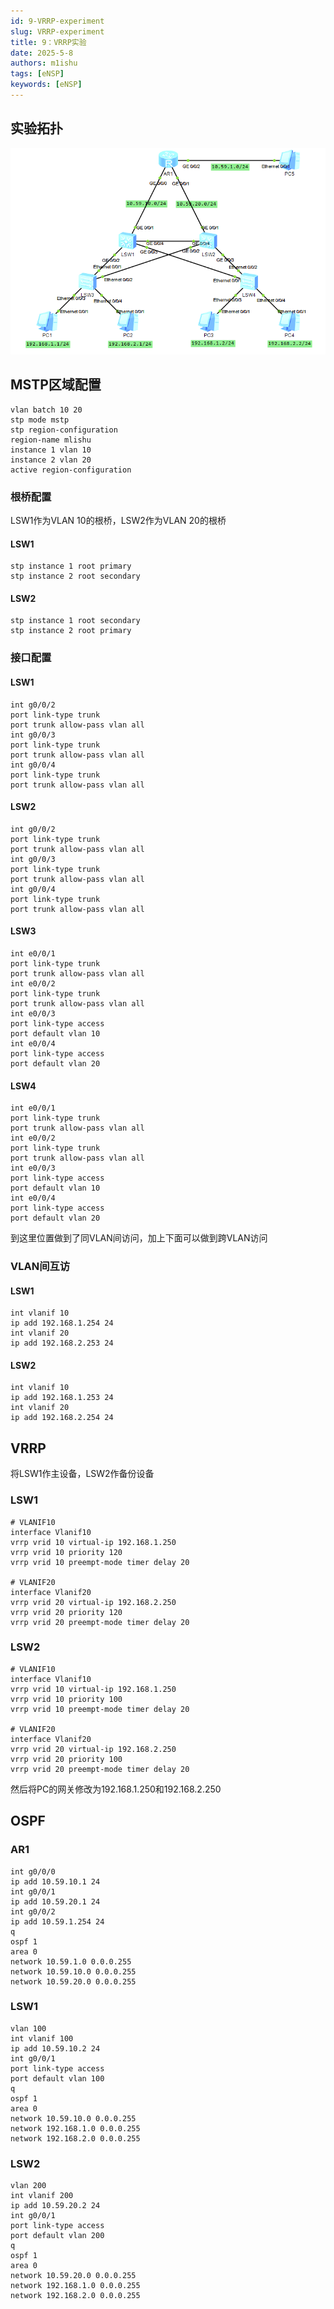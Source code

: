 ```yaml
---
id: 9-VRRP-experiment
slug: VRRP-experiment
title: 9：VRRP实验
date: 2025-5-8
authors: m1ishu
tags: [eNSP]
keywords: [eNSP]
---
```

## 实验拓扑

![1746706768587](image/9.VRRP实验/1746706768587.png)

## MSTP区域配置

```
vlan batch 10 20
stp mode mstp
stp region-configuration
region-name mlishu
instance 1 vlan 10
instance 2 vlan 20
active region-configuration
```

### 根桥配置

LSW1作为VLAN 10的根桥，LSW2作为VLAN 20的根桥

#### LSW1

```
stp instance 1 root primary
stp instance 2 root secondary
```

#### LSW2

```
stp instance 1 root secondary
stp instance 2 root primary
```

### 接口配置

#### LSW1

```
int g0/0/2
port link-type trunk
port trunk allow-pass vlan all
int g0/0/3
port link-type trunk
port trunk allow-pass vlan all
int g0/0/4
port link-type trunk
port trunk allow-pass vlan all
```

#### LSW2

```
int g0/0/2
port link-type trunk
port trunk allow-pass vlan all
int g0/0/3
port link-type trunk
port trunk allow-pass vlan all
int g0/0/4
port link-type trunk
port trunk allow-pass vlan all
```

#### LSW3

```
int e0/0/1
port link-type trunk
port trunk allow-pass vlan all
int e0/0/2
port link-type trunk
port trunk allow-pass vlan all
int e0/0/3
port link-type access
port default vlan 10
int e0/0/4
port link-type access
port default vlan 20
```

#### LSW4

```
int e0/0/1
port link-type trunk
port trunk allow-pass vlan all
int e0/0/2
port link-type trunk
port trunk allow-pass vlan all
int e0/0/3
port link-type access
port default vlan 10
int e0/0/4
port link-type access
port default vlan 20
```

到这里位置做到了同VLAN间访问，加上下面可以做到跨VLAN访问

### VLAN间互访

#### LSW1

```
int vlanif 10
ip add 192.168.1.254 24
int vlanif 20
ip add 192.168.2.253 24
```

#### LSW2

```
int vlanif 10
ip add 192.168.1.253 24
int vlanif 20
ip add 192.168.2.254 24
```

## VRRP

将LSW1作主设备，LSW2作备份设备

### LSW1

```
# VLANIF10
interface Vlanif10
vrrp vrid 10 virtual-ip 192.168.1.250
vrrp vrid 10 priority 120
vrrp vrid 10 preempt-mode timer delay 20

# VLANIF20
interface Vlanif20
vrrp vrid 20 virtual-ip 192.168.2.250
vrrp vrid 20 priority 120
vrrp vrid 20 preempt-mode timer delay 20
```

### LSW2

```
# VLANIF10
interface Vlanif10
vrrp vrid 10 virtual-ip 192.168.1.250
vrrp vrid 10 priority 100
vrrp vrid 10 preempt-mode timer delay 20

# VLANIF20
interface Vlanif20
vrrp vrid 20 virtual-ip 192.168.2.250
vrrp vrid 20 priority 100
vrrp vrid 20 preempt-mode timer delay 20
```

然后将PC的网关修改为192.168.1.250和192.168.2.250

## OSPF

### AR1

```
int g0/0/0
ip add 10.59.10.1 24
int g0/0/1
ip add 10.59.20.1 24
int g0/0/2
ip add 10.59.1.254 24
q
ospf 1
area 0
network 10.59.1.0 0.0.0.255
network 10.59.10.0 0.0.0.255
network 10.59.20.0 0.0.0.255
```

### LSW1

```
vlan 100
int vlanif 100
ip add 10.59.10.2 24
int g0/0/1
port link-type access
port default vlan 100
q
ospf 1
area 0
network 10.59.10.0 0.0.0.255
network 192.168.1.0 0.0.0.255
network 192.168.2.0 0.0.0.255
```

### LSW2

```
vlan 200
int vlanif 200
ip add 10.59.20.2 24
int g0/0/1
port link-type access
port default vlan 200
q
ospf 1
area 0
network 10.59.20.0 0.0.0.255
network 192.168.1.0 0.0.0.255
network 192.168.2.0 0.0.0.255
```
